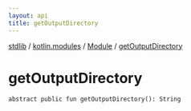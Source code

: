 ```yaml
---
layout: api
title: getOutputDirectory
---
```

[stdlib](../../index.html) / [kotlin.modules](../index.html) / [Module](index.html) / [getOutputDirectory](getOutputDirectory.html)

# getOutputDirectory

```
abstract public fun getOutputDirectory(): String
```
